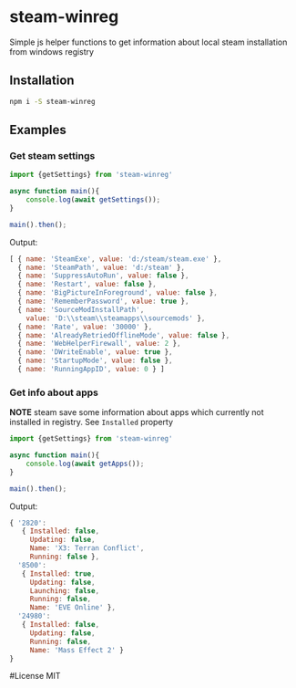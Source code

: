 #  steam-winreg
Simple js helper functions to get information about local steam installation from windows registry

## Installation
```bash
npm i -S steam-winreg
```

## Examples
### Get steam settings
```javascript
import {getSettings} from 'steam-winreg'

async function main(){
    console.log(await getSettings());
}

main().then();
```

Output:
```javascript
[ { name: 'SteamExe', value: 'd:/steam/steam.exe' },
  { name: 'SteamPath', value: 'd:/steam' },
  { name: 'SuppressAutoRun', value: false },
  { name: 'Restart', value: false },
  { name: 'BigPictureInForeground', value: false },
  { name: 'RememberPassword', value: true },
  { name: 'SourceModInstallPath',
    value: 'D:\\steam\\steamapps\\sourcemods' },
  { name: 'Rate', value: '30000' },
  { name: 'AlreadyRetriedOfflineMode', value: false },
  { name: 'WebHelperFirewall', value: 2 },
  { name: 'DWriteEnable', value: true },
  { name: 'StartupMode', value: false },
  { name: 'RunningAppID', value: 0 } ]
```

### Get info about apps
**NOTE** steam save some information about apps which currently not installed in registry. See `Installed` property

```javascript
import {getSettings} from 'steam-winreg'

async function main(){
    console.log(await getApps());
}

main().then();
```

Output:

```javascript
{ '2820': 
   { Installed: false,
     Updating: false,
     Name: 'X3: Terran Conflict',
     Running: false },
  '8500': 
   { Installed: true,
     Updating: false,
     Launching: false,
     Running: false,
     Name: 'EVE Online' },
  '24980': 
   { Installed: false,
     Updating: false,
     Running: false,
     Name: 'Mass Effect 2' }
}
```

#License
MIT